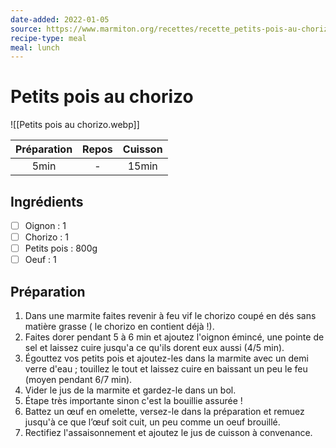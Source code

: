 ```yaml
---
date-added: 2022-01-05
source: https://www.marmiton.org/recettes/recette_petits-pois-au-chorizo_46854.aspx
recipe-type: meal
meal: lunch
---
```


# Petits pois au chorizo

![[Petits pois au chorizo.webp]]

| Préparation | Repos | Cuisson |
|:-----------:|:-----:|:-------:|
|    5min     |   -   |  15min  |

## Ingrédients

- [ ] Oignon : 1
- [ ] Chorizo : 1
- [ ] Petits pois : 800g
- [ ] Oeuf : 1

## Préparation

1. Dans une marmite faites revenir à feu vif le chorizo coupé en dés sans matière grasse ( le chorizo en contient déjà !).
2. Faites dorer pendant 5 à 6 min et ajoutez l'oignon émincé, une pointe de sel et laissez cuire jusqu'a ce qu'ils dorent eux aussi (4/5 min).
3. Égouttez vos petits pois et ajoutez-les dans la marmite avec un demi verre d'eau ; touillez le tout et laissez cuire en baissant un peu le feu (moyen pendant 6/7 min).
4. Vider le jus de la marmite et gardez-le dans un bol.
5. Étape très importante sinon c'est la bouillie assurée !
6. Battez un œuf en omelette, versez-le dans la préparation et remuez jusqu'à ce que l’œuf soit cuit, un peu comme un oeuf brouillé.
7. Rectifiez l'assaisonnement et ajoutez le jus de cuisson à convenance.
